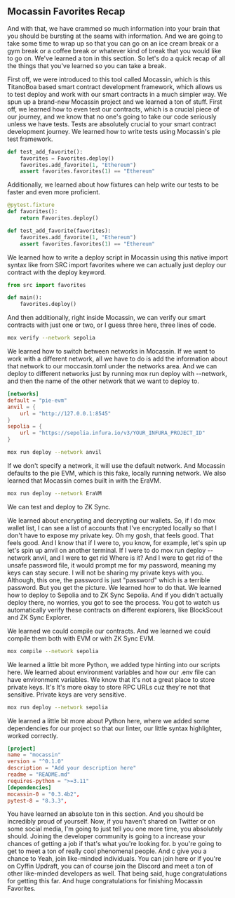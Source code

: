 ## Mocassin Favorites Recap

And with that, we have crammed so much information into your brain that you should be bursting at the seams with information. And we are going to take some time to wrap up so that you can go on an ice cream break or a gym break or a coffee break or whatever kind of break that you would like to go on. We've learned a ton in this section. So let's do a quick recap of all the things that you've learned so you can take a break.

First off, we were introduced to this tool called Mocassin, which is this TitanoBoa based smart contract development framework, which allows us to test deploy and work with our smart contracts in a much simpler way. We spun up a brand-new Mocassin project and we learned a ton of stuff. First off, we learned how to even test our contracts, which is a crucial piece of our journey, and we know that no one's going to take our code seriously unless we have tests. Tests are absolutely crucial to your smart contract development journey. We learned how to write tests using Mocassin's pie test framework.

```python
def test_add_favorite():
    favorites = Favorites.deploy()
    favorites.add_favorite(1, "Ethereum")
    assert favorites.favorites(1) == "Ethereum"
```

Additionally, we learned about how fixtures can help write our tests to be faster and even more proficient.

```python
@pytest.fixture
def favorites():
    return Favorites.deploy()

def test_add_favorite(favorites):
    favorites.add_favorite(1, "Ethereum")
    assert favorites.favorites(1) == "Ethereum"
```

We learned how to write a deploy script in Mocassin using this native import syntax like from SRC import favorites where we can actually just deploy our contract with the deploy keyword.

```python
from src import favorites

def main():
    favorites.deploy()
```

And then additionally, right inside Mocassin, we can verify our smart contracts with just one or two, or I guess three here, three lines of code.

```bash
mox verify --network sepolia
```

We learned how to switch between networks in Mocassin. If we want to work with a different network, all we have to do is add the information about that network to our moccasin.toml under the networks area. And we can deploy to different networks just by running mox run deploy with --network, and then the name of the other network that we want to deploy to.

```toml
[networks]
default = "pie-evm"
anvil = {
    url = "http://127.0.0.1:8545"
}
sepolia = {
    url = "https://sepolia.infura.io/v3/YOUR_INFURA_PROJECT_ID"
}
```

```bash
mox run deploy --network anvil
```

If we don't specify a network, it will use the default network. And Mocassin defaults to the pie EVM, which is this fake, locally running network. We also learned that Mocassin comes built in with the EraVM.

```bash
mox run deploy --network EraVM
```

We can test and deploy to ZK Sync.

We learned about encrypting and decrypting our wallets. So, if I do mox wallet list, I can see a list of accounts that I've encrypted locally so that I don't have to expose my private key. Oh my gosh, that feels good. That feels good. And I know that if I were to, you know, for example, let's spin up let's spin up anvil on another terminal. If I were to do mox run deploy --network anvil, and I were to get rid Where is it? And I were to get rid of the unsafe password file, it would prompt me for my password, meaning my keys can stay secure. I will not be sharing my private keys with you. Although, this one, the password is just "password" which is a terrible password. But you get the picture. We learned how to do that. We learned how to deploy to Sepolia and to ZK Sync Sepolia. And if you didn't actually deploy there, no worries, you got to see the process. You got to watch us automatically verify these contracts on different explorers, like BlockScout and ZK Sync Explorer.

We learned we could compile our contracts. And we learned we could compile them both with EVM or with ZK Sync EVM.

```bash
mox compile --network sepolia
```

We learned a little bit more Python, we added type hinting into our scripts here. We learned about environment variables and how our .env file can have environment variables. We know that it's not a great place to store private keys. It's It's more okay to store RPC URLs cuz they're not that sensitive. Private keys are very sensitive.

```bash
mox run deploy --network sepolia
```

We learned a little bit more about Python here, where we added some dependencies for our project so that our linter, our little syntax highlighter, worked correctly.

```toml
[project]
name = "mocassin"
version = "^0.1.0"
description = "Add your description here"
readme = "README.md"
requires-python = ">=3.11"
[dependencies]
mocassin-0 = "0.3.4b2",
pytest-8 = "8.3.3",
```

You have learned an absolute ton in this section. And you should be incredibly proud of yourself. Now, if you haven't shared on Twitter or on some social media, I'm going to just tell you one more time, you absolutely should. Joining the developer community is going to a increase your chances of getting a job if that's what you're looking for. b you're going to get to meet a ton of really cool phenomenal people. And c give you a chance to Yeah, join like-minded individuals. You can join here or if you're on Cyffin Updraft, you can of course join the Discord and meet a ton of other like-minded developers as well. That being said, huge congratulations for getting this far. And huge congratulations for finishing Mocassin Favorites.
